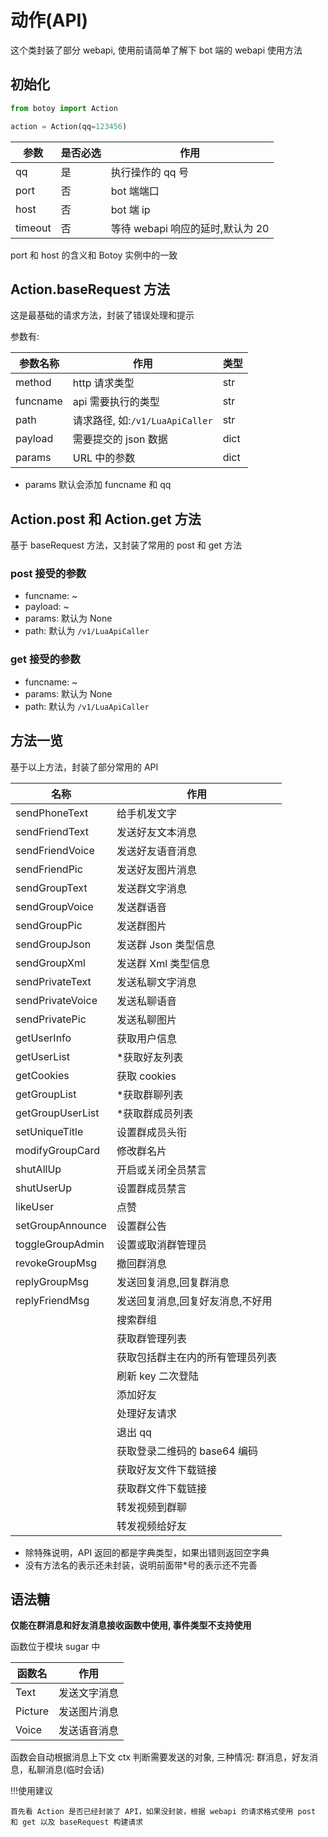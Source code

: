 # 动作(API)

这个类封装了部分 webapi, 使用前请简单了解下 bot 端的 webapi 使用方法

## 初始化

```python
from botoy import Action

action = Action(qq=123456)
```

| 参数    | 是否必选 | 作用                             |
| ------- | -------- | -------------------------------- |
| qq      | 是       | 执行操作的 qq 号                 |
| port    | 否       | bot 端端口                       |
| host    | 否       | bot 端 ip                        |
| timeout | 否       | 等待 webapi 响应的延时,默认为 20 |

port 和 host 的含义和 Botoy 实例中的一致

## Action.baseRequest 方法

这是最基础的请求方法，封装了错误处理和提示

参数有:

| 参数名称 | 作用                            | 类型 |
| -------- | ------------------------------- | ---- |
| method   | http 请求类型                   | str  |
| funcname | api 需要执行的类型              | str  |
| path     | 请求路径, 如:`/v1/LuaApiCaller` | str  |
| payload  | 需要提交的 json 数据            | dict |
| params   | URL 中的参数                    | dict |

- params 默认会添加 funcname 和 qq

## Action.post 和 Action.get 方法

基于 baseRequest 方法，又封装了常用的 post 和 get 方法

### post 接受的参数

- funcname: ~
- payload: ~
- params: 默认为 None
- path: 默认为 `/v1/LuaApiCaller`

### get 接受的参数

- funcname: ~
- params: 默认为 None
- path: 默认为 `/v1/LuaApiCaller`

## 方法一览

基于以上方法，封装了部分常用的 API

| 名称             | 作用                             |
| ---------------- | -------------------------------- |
| sendPhoneText    | 给手机发文字                     |
| sendFriendText   | 发送好友文本消息                 |
| sendFriendVoice  | 发送好友语音消息                 |
| sendFriendPic    | 发送好友图片消息                 |
| sendGroupText    | 发送群文字消息                   |
| sendGroupVoice   | 发送群语音                       |
| sendGroupPic     | 发送群图片                       |
| sendGroupJson    | 发送群 Json 类型信息             |
| sendGroupXml     | 发送群 Xml 类型信息              |
| sendPrivateText  | 发送私聊文字消息                 |
| sendPrivateVoice | 发送私聊语音                     |
| sendPrivatePic   | 发送私聊图片                     |
| getUserInfo      | 获取用户信息                     |
| getUserList      | \*获取好友列表                   |
| getCookies       | 获取 cookies                     |
| getGroupList     | \*获取群聊列表                   |
| getGroupUserList | \*获取群成员列表                 |
| setUniqueTitle   | 设置群成员头衔                   |
| modifyGroupCard  | 修改群名片                       |
| shutAllUp        | 开启或关闭全员禁言               |
| shutUserUp       | 设置群成员禁言                   |
| likeUser         | 点赞                             |
| setGroupAnnounce | 设置群公告                       |
| toggleGroupAdmin | 设置或取消群管理员               |
| revokeGroupMsg   | 撤回群消息                       |
| replyGroupMsg    | 发送回复消息,回复群消息          |
| replyFriendMsg   | 发送回复消息,回复好友消息,不好用 |
|                  | 搜索群组                         |
|                  | 获取群管理列表                   |
|                  | 获取包括群主在内的所有管理员列表 |
|                  | 刷新 key 二次登陆                |
|                  | 添加好友                         |
|                  | 处理好友请求                     |
|                  | 退出 qq                          |
|                  | 获取登录二维码的 base64 编码     |
|                  | 获取好友文件下载链接             |
|                  | 获取群文件下载链接               |
|                  | 转发视频到群聊                   |
|                  | 转发视频给好友                   |

- 除特殊说明，API 返回的都是字典类型，如果出错则返回空字典
- 没有方法名的表示还未封装，说明前面带\*号的表示还不完善

## 语法糖

**仅能在群消息和好友消息接收函数中使用, 事件类型不支持使用**

函数位于模块 sugar 中

| 函数名  | 作用         |
| ------- | ------------ |
| Text    | 发送文字消息 |
| Picture | 发送图片消息 |
| Voice   | 发送语音消息 |

函数会自动根据消息上下文 ctx 判断需要发送的对象, 三种情况:
群消息，好友消息，私聊消息(临时会话)

!!!使用建议

    首先看 Action 是否已经封装了 API，如果没封装，根据 webapi 的请求格式使用 post 和 get 以及 baseRequest 构建请求
